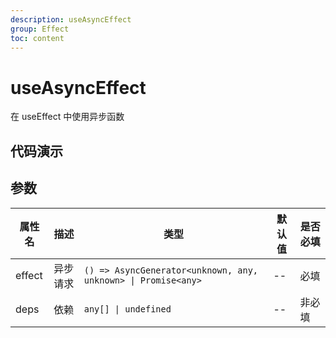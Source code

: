 ```yaml
---
description: useAsyncEffect
group: Effect
toc: content
---
```


# useAsyncEffect

在 useEffect 中使用异步函数

## 代码演示

<code src="let-hooks/useAsyncEffect/demos/base.tsx" title="基本用法" description="组件加载时发送异步请求"></code>

## 参数

| 属性名 | 描述     | 类型                                                          | 默认值 | 是否必填 |
| ------ | -------- | ------------------------------------------------------------- | ------ | -------- |
| effect | 异步请求 | `() => AsyncGenerator<unknown, any, unknown> \| Promise<any>` | --     | 必填     |
| deps   | 依赖     | `any[] \| undefined`                                          | --     | 非必填   |
